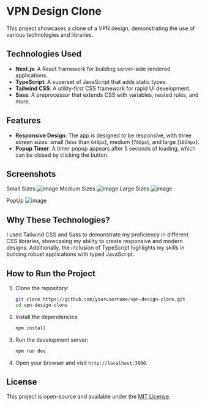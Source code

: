 # VPN Design Clone

This project showcases a clone of a VPN design, demonstrating the use of various technologies and libraries.

## Technologies Used

- **Next.js**: A React framework for building server-side rendered applications.
- **TypeScript**: A superset of JavaScript that adds static types.
- **Tailwind CSS**: A utility-first CSS framework for rapid UI development.
- **Sass**: A preprocessor that extends CSS with variables, nested rules, and more.

## Features

- **Responsive Design**: The app is designed to be responsive, with three screen sizes: small (less than `640px`), medium (`768px`), and large (`1024px`).
- **Popup Timer**: A timer popup appears after 5 seconds of loading, which can be closed by clicking the button.

## Screenshots

Small Sizes
![image](https://github.com/user-attachments/assets/8707aeca-78a9-4a65-b487-e4118adde2aa)
Medium Sizes
![image](https://github.com/user-attachments/assets/8a0620ac-9a39-4f2a-ab8d-2e70539481b3)
Large Sizes
![image](https://github.com/user-attachments/assets/e9702cd8-6c81-455e-accb-6fffd9fc1b17)

PopUp
![image](https://github.com/user-attachments/assets/d3efd25f-7603-49a6-ae8b-f8d3d1d5c185)

## Why These Technologies?

I used Tailwind CSS and Sass to demonstrate my proficiency in different CSS libraries, showcasing my ability to create responsive and modern designs. Additionally, the inclusion of TypeScript highlights my skills in building robust applications with typed JavaScript.

## How to Run the Project

1. Clone the repository:
   ```bash
   git clone https://github.com/yourusername/vpn-design-clone.git
   cd vpn-design-clone
   ```

2. Install the dependencies:
   ```bash
   npm install
   ```

3. Run the development server:
   ```bash
   npm run dev
   ```

4. Open your browser and visit `http://localhost:3000`.

## License

This project is open-source and available under the [MIT License](LICENSE).
